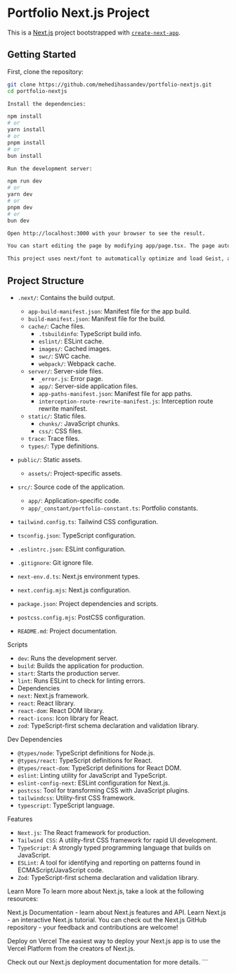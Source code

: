 # Portfolio Next.js Project

This is a [Next.js](https://nextjs.org) project bootstrapped with [`create-next-app`](https://nextjs.org/docs/app/api-reference/cli/create-next-app).

## Getting Started

First, clone the repository:

```bash
git clone https://github.com/mehedihassandev/portfolio-nextjs.git
cd portfolio-nextjs

Install the dependencies:

npm install
# or
yarn install
# or
pnpm install
# or
bun install

Run the development server:

npm run dev
# or
yarn dev
# or
pnpm dev
# or
bun dev

Open http://localhost:3000 with your browser to see the result.

You can start editing the page by modifying app/page.tsx. The page auto-updates as you edit the file.

This project uses next/font to automatically optimize and load Geist, a new font family for Vercel.
```

## Project Structure

-   `.next/`: Contains the build output.

    -   `app-build-manifest.json`: Manifest file for the app build.
    -   `build-manifest.json`: Manifest file for the build.
    -   `cache/`: Cache files.
        -   `.tsbuildinfo`: TypeScript build info.
        -   `eslint/`: ESLint cache.
        -   `images/`: Cached images.
        -   `swc/`: SWC cache.
        -   `webpack/`: Webpack cache.
    -   `server/`: Server-side files.
        -   `_error.js`: Error page.
        -   `app/`: Server-side application files.
        -   `app-paths-manifest.json`: Manifest file for app paths.
        -   `interception-route-rewrite-manifest.js`: Interception route rewrite manifest.
    -   `static/`: Static files.
        -   `chunks/`: JavaScript chunks.
        -   `css/`: CSS files.
    -   `trace`: Trace files.
    -   `types/`: Type definitions.

-   `public/`: Static assets.

    -   `assets/`: Project-specific assets.

-   `src/`: Source code of the application.

    -   `app/`: Application-specific code.
    -   `app/_constant/portfolio-constant.ts`: Portfolio constants.

-   `tailwind.config.ts`: Tailwind CSS configuration.
-   `tsconfig.json`: TypeScript configuration.
-   `.eslintrc.json`: ESLint configuration.
-   `.gitignore`: Git ignore file.
-   `next-env.d.ts`: Next.js environment types.
-   `next.config.mjs`: Next.js configuration.
-   `package.json`: Project dependencies and scripts.
-   `postcss.config.mjs`: PostCSS configuration.
-   `README.md`: Project documentation.

Scripts

-   `dev`: Runs the development server.
-   `build`: Builds the application for production.
-   `start`: Starts the production server.
-   `lint`: Runs ESLint to check for linting errors.
-   Dependencies
-   `next`: Next.js framework.
-   `react`: React library.
-   `react-dom`: React DOM library.
-   `react-icons`: Icon library for React.
-   `zod`: TypeScript-first schema declaration and validation library.

Dev Dependencies

-   `@types/node`: TypeScript definitions for Node.js.
-   `@types/react`: TypeScript definitions for React.
-   `@types/react-dom`: TypeScript definitions for React DOM.
-   `eslint`: Linting utility for JavaScript and TypeScript.
-   `eslint-config-next`: ESLint configuration for Next.js.
-   `postcss`: Tool for transforming CSS with JavaScript plugins.
-   `tailwindcss`: Utility-first CSS framework.
-   `typescript`: TypeScript language.

Features

-   `Next.js`: The React framework for production.
-   `Tailwind CSS`: A utility-first CSS framework for rapid UI development.
-   `TypeScript`: A strongly typed programming language that builds on JavaScript.
-   `ESLint`: A tool for identifying and reporting on patterns found in ECMAScript/JavaScript code.
-   `Zod`: TypeScript-first schema declaration and validation library.

Learn More
To learn more about Next.js, take a look at the following resources:

Next.js Documentation - learn about Next.js features and API.
Learn Next.js - an interactive Next.js tutorial.
You can check out the Next.js GitHub repository - your feedback and contributions are welcome!

Deploy on Vercel
The easiest way to deploy your Next.js app is to use the Vercel Platform from the creators of Next.js.

Check out our Next.js deployment documentation for more details. ```
